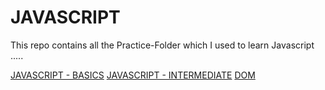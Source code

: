 # JAVASCRIPT
This repo contains all the Practice-Folder which I used to learn Javascript ..... 

[JAVASCRIPT - BASICS](https://github.com/rishabh22204901/JAVASCRIPT/tree/master/JAVASCRIPT%20-%20BASICS)
[JAVASCRIPT - INTERMEDIATE](https://github.com/rishabh22204901/JAVASCRIPT/tree/master/JAVASCRIPT%20-%20INTERMEDIATE)
[DOM](https://github.com/rishabh22204901/JAVASCRIPT/tree/master/DOM)
